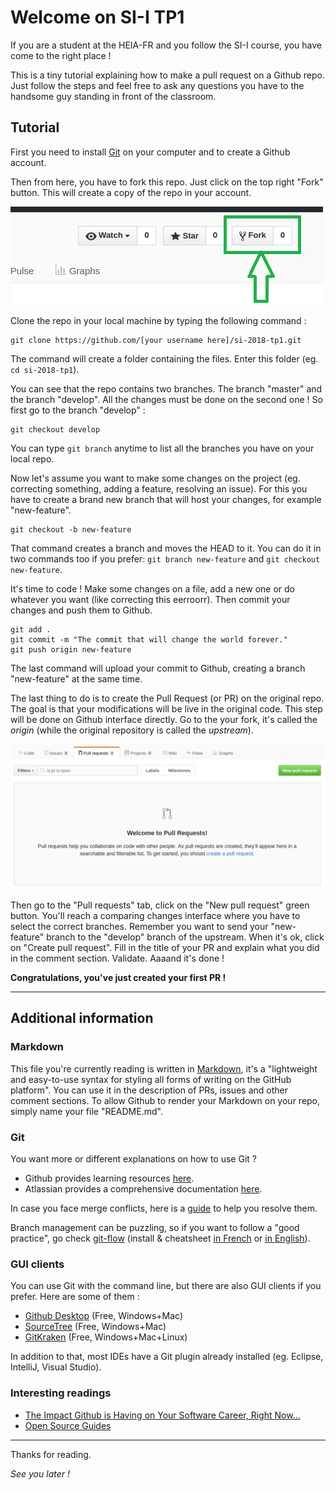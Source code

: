 Welcome on SI-I TP1
===================

If you are a student at the HEIA-FR and you follow the SI-I course, you have come to the right place !

This is a tiny tutorial explaining how to make a pull request on a Github repo. Just follow the steps and feel free to ask any questions you have to the handsome guy standing in front of the classroom.


Tutorial
--------

First you need to install [Git](https://git-scm.com/) on your computer and to create a Github account.

Then from here, you have to fork this repo. Just click on the top right "Fork" button. This will create a copy of the repo in your account.

![Fork by clicking here](img/fork.png)

Clone the repo in your local machine by typing the following command : 

    git clone https://github.com/[your username here]/si-2018-tp1.git

The command will create a folder containing the files. Enter this folder (eg. `cd si-2018-tp1`).

You can see that the repo contains two branches. The branch "master" and the branch "develop". All the changes must be done on the second one ! So first go to the branch "develop" :

    git checkout develop

You can type `git branch` anytime to list all the branches you have on your local repo.

Now let's assume you want to make some changes on the project (eg. correcting something, adding a feature, resolving an issue). For this you have to create a brand new branch that will host your changes, for example "new-feature".

    git checkout -b new-feature

That command creates a branch and moves the HEAD to it. You can do it in two commands too if you prefer: `git branch new-feature` and `git checkout new-feature`.

It's time to code ! Make some changes on a file, add a new one or do whatever you want (like correcting this eerroorr). Then commit your changes and push them to Github.

    git add .
    git commit -m "The commit that will change the world forever."
    git push origin new-feature

The last command will upload your commit to Github, creating a branch "new-feature" at the same time.

The last thing to do is to create the Pull Request (or PR) on the original repo. The goal is that your modifications will be live in the original code. This step will be done on Github interface directly. Go to the your fork, it's called the *origin* (while the original repository is called the *upstream*).

![The PR interface](img/pr.png)

Then go to the "Pull requests" tab, click on the "New pull request" green button. You'll reach a comparing changes interface where you have to select the correct branches. Remember you want to send your "new-feature" branch to the "develop" branch of the upstream. When it's ok, click on "Create pull request". Fill in the title of your PR and explain what you did in the comment section. Validate. Aaaand it's done !

**Congratulations, you've just created your first PR !**


------

Additional information
----------------------

### Markdown

This file you're currently reading is written in [Markdown](https://guides.github.com/features/mastering-markdown), it's a "lightweight and easy-to-use syntax for styling all forms of writing on the GitHub platform". You can use it in the description of PRs, issues and other comment sections. To allow Github to render your Markdown on your repo, simply name your file "README.md".

### Git

You want more or different explanations on how to use Git ?

- Github provides learning resources [here](https://help.github.com/categories/bootcamp/).
- Atlassian provides a comprehensive documentation [here](https://www.atlassian.com/git/tutorials/setting-up-a-repository).

In case you face merge conflicts, here is a [guide](https://git-scm.com/book/en/v2/Git-Tools-Advanced-Merging#Merge-Conflicts) to help you resolve them.

Branch management can be puzzling, so if you want to follow a "good practice", go check [git-flow](http://nvie.com/posts/a-successful-git-branching-model/) (install & cheatsheet [in French](http://danielkummer.github.io/git-flow-cheatsheet/index.fr_FR.html) or [in English](http://danielkummer.github.io/git-flow-cheatsheet/index.html)).

### GUI clients

You can use Git with the command line, but there are also GUI clients if you prefer. Here are some of them :

- [Github Desktop](https://desktop.github.com/) (Free, Windows+Mac)
- [SourceTree](https://www.sourcetreeapp.com/) (Free, Windows+Mac)
- [GitKraken](https://www.gitkraken.com/) (Free, Windows+Mac+Linux)

In addition to that, most IDEs have a Git plugin already installed (eg. Eclipse, IntelliJ, Visual Studio).

### Interesting readings

- [The Impact Github is Having on Your Software Career, Right Now...](https://medium.com/@sitapati/the-impact-github-is-having-on-your-software-career-right-now-6ce536ec0b50)
- [Open Source Guides](https://opensource.guide/)

------

Thanks for reading. 

*See you later !*
